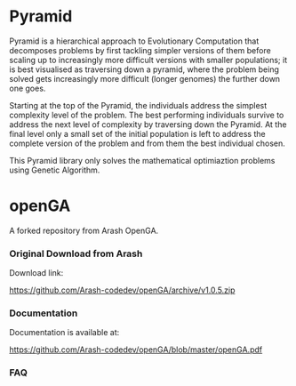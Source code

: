 # Pyramid
Pyramid is a hierarchical approach to Evolutionary Computation
that decomposes problems by first tackling simpler versions of them before scaling up to increasingly more difficult versions with smaller populations; it is best visualised as traversing down a pyramid, where the problem being solved gets increasingly more difficult (longer genomes) the further down one goes.

Starting at the top of the Pyramid, the individuals address the simplest complexity level of the problem. The best performing individuals survive to address the next level of complexity by traversing down the Pyramid. At the final level only a small set of the initial population is left to address the complete version of the problem and from them the best individual chosen. 

This Pyramid library only solves the mathematical optimiaztion problems using Genetic Algorithm. 

# openGA
A forked repository from Arash OpenGA. 
<br>

### Original Download from Arash

Download link:

https://github.com/Arash-codedev/openGA/archive/v1.0.5.zip

### Documentation

Documentation is available at:

https://github.com/Arash-codedev/openGA/blob/master/openGA.pdf





### FAQ 

